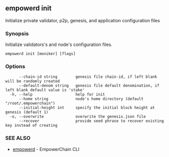 ## empowerd init

Initialize private validator, p2p, genesis, and application configuration files

### Synopsis

Initialize validators's and node's configuration files.

```
empowerd init [moniker] [flags]
```

### Options

```
      --chain-id string        genesis file chain-id, if left blank will be randomly created
      --default-denom string   genesis file default denomination, if left blank default value is 'stake'
  -h, --help                   help for init
      --home string            node's home directory (default "/root/.empowerchain")
      --initial-height int     specify the initial block height at genesis (default 1)
  -o, --overwrite              overwrite the genesis.json file
      --recover                provide seed phrase to recover existing key instead of creating
```

### SEE ALSO

* [empowerd](empowerd.md)	 - EmpowerChain CLI

